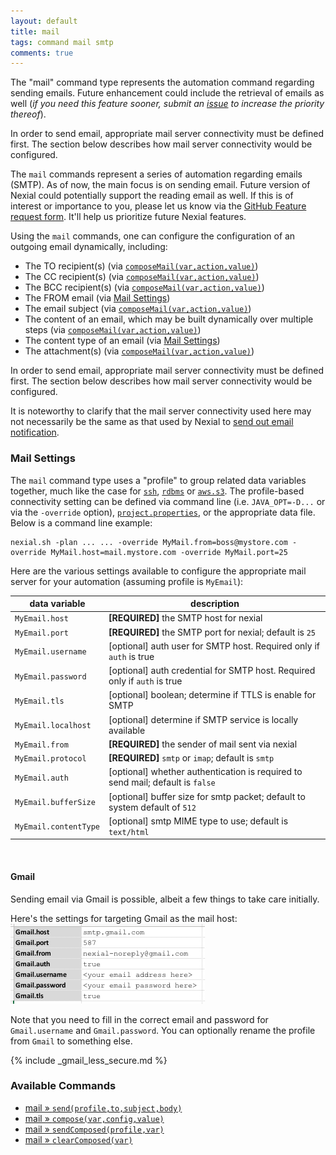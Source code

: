 ```yaml
---
layout: default
title: mail
tags: command mail smtp
comments: true
---
```


The "mail" command type represents the automation command regarding sending emails.  Future enhancement could include
the retrieval of emails as well (_if you need this feature sooner, submit an 
<a href="https://github.com/nexiality/nexial-core/issues/new" class="external-link" target="_nexial_link">issue</a> 
to increase the priority thereof_).

In order to send email, appropriate mail server connectivity must be defined first.  The section below describes how
mail server connectivity would be configured.

The `mail` commands represent a series of automation regarding emails (SMTP). As of now, the main focus is on sending 
email. Future version of Nexial could potentially support the reading email as well. If this is of interest or
importance to you, please let us know via the 
[GitHub Feature request form](https://github.com/nexiality/nexial-core/issues/new?template=feature_request.md). It'll
help us prioritize future Nexial features. 

Using the `mail` commands, one can configure the configuration of an outgoing email dynamically, including: 
- The TO recipient(s) (via [`composeMail(var,action,value)`](composeMail(var,action,value)))
- The CC recipient(s) (via [`composeMail(var,action,value)`](composeMail(var,action,value)))
- The BCC recipient(s) (via [`composeMail(var,action,value)`](composeMail(var,action,value)))
- The FROM email (via [Mail Settings](#mail-settings))
- The email subject (via [`composeMail(var,action,value)`](composeMail(var,action,value)))
- The content of an email, which may be built dynamically over multiple steps 
  (via [`composeMail(var,action,value)`](composeMail(var,action,value)))
- The content type of an email (via [Mail Settings](#mail-settings))
- The attachment(s) (via [`composeMail(var,action,value)`](composeMail(var,action,value)))

In order to send email, appropriate mail server connectivity must be defined first.  The section below describes how
mail server connectivity would be configured. 

It is noteworthy to clarify that the mail server connectivity used here may not necessarily be the same as that used
by Nexial to [send out email notification](../../systemvars/index#nexial.enableEmail).


### Mail Settings
The `mail` command type uses a "profile" to group related data variables together, much like the case for 
[`ssh`](../ssh/index#connection-setup), [`rdbms`](../rdbms/index#database-connection-setup) or 
[`aws.s3`](../aws.s3/index#connection-setup).  The profile-based connectivity setting can be defined via command line 
(i.e. `JAVA_OPT=-D...` or via the `-override` option), 
[`project.properties`](../../userguide/UnderstandingProjectStructure#artifactprojectproperties), or the appropriate 
data file.  Below is a command line example:

```
nexial.sh -plan ... ... -override MyMail.from=boss@mystore.com -override MyMail.host=mail.mystore.com -override MyMail.port=25
```

Here are the various settings available to configure the appropriate mail server for your automation 
(assuming profile is `MyEmail`):

| data variable         | description                                                                    |
| --------------------- | ------------------------------------------------------------------------------ |
| `MyEmail.host`        | **[REQUIRED]** the SMTP host for nexial                                        |
| `MyEmail.port`        | **[REQUIRED]** the SMTP port for nexial; default is `25`                       |
| `MyEmail.username`    | [optional] auth user for SMTP host. Required only if `auth` is true            |
| `MyEmail.password`    | [optional] auth credential for SMTP host. Required only if `auth` is true      |
| `MyEmail.tls`         | [optional] boolean; determine if TTLS is enable for SMTP                       |
| `MyEmail.localhost`   | [optional] determine if SMTP service is locally available                      |
| `MyEmail.from`        | **[REQUIRED]** the sender of mail sent via nexial                              |
| `MyEmail.protocol`    | **[REQUIRED]** `smtp` or `imap`; default is `smtp`                             |
| `MyEmail.auth`        | [optional] whether authentication is required to send mail; default is `false` |
| `MyEmail.bufferSize`  | [optional] buffer size for smtp packet; default to system default of `512`     |
| `MyEmail.contentType` | [optional] smtp MIME type to use; default is `text/html`                       |

<br/>


#### Gmail
Sending email via Gmail is possible, albeit a few things to take care initially.

Here's the settings for targeting Gmail as the mail host:<br/>
![](image/mail_01.png)

Note that you need to fill in the correct email and password for `Gmail.username` and `Gmail.password`. You can 
optionally rename the profile from `Gmail` to something else.

{% include _gmail_less_secure.md %}


### Available Commands
- [mail &raquo; `send(profile,to,subject,body)`](../mail/send(profile,to,subject,body))
- [mail &raquo; `compose(var,config,value)`](../mail/compose(var,config,value))
- [mail &raquo; `sendComposed(profile,var)`](../mail/sendComposed(profile,var))
- [mail &raquo; `clearComposed(var)`](../mail/clearComposed(var))
